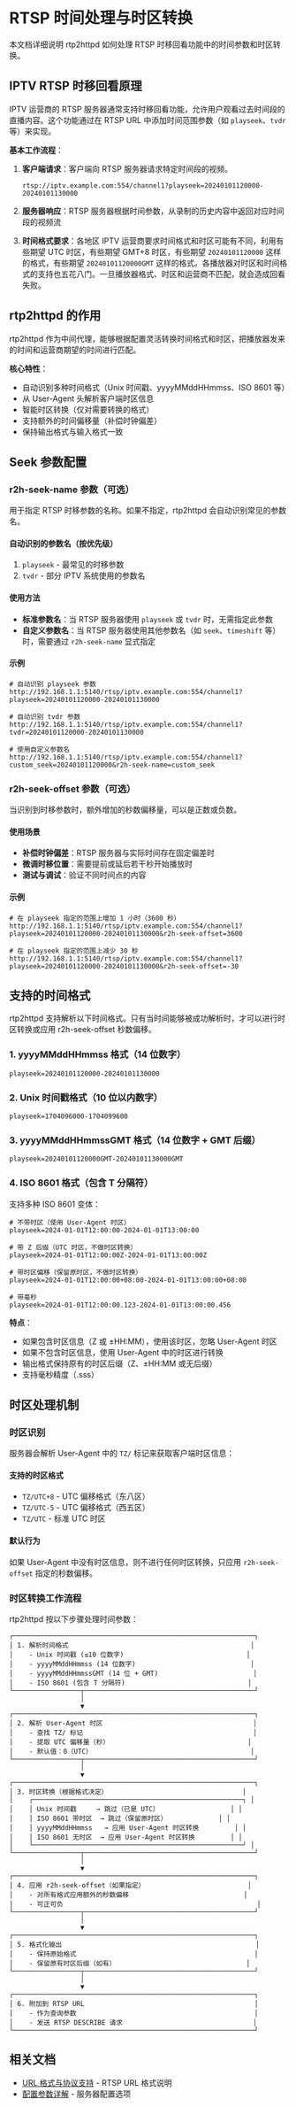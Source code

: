 # RTSP 时间处理与时区转换

本文档详细说明 rtp2httpd 如何处理 RTSP 时移回看功能中的时间参数和时区转换。

## IPTV RTSP 时移回看原理

IPTV 运营商的 RTSP 服务器通常支持时移回看功能，允许用户观看过去时间段的直播内容。这个功能通过在 RTSP URL 中添加时间范围参数（如 `playseek`、`tvdr` 等）来实现。

**基本工作流程**：

1. **客户端请求**：客户端向 RTSP 服务器请求特定时间段的视频。

   ```
   rtsp://iptv.example.com:554/channel1?playseek=20240101120000-20240101130000
   ```

2. **服务器响应**：RTSP 服务器根据时间参数，从录制的历史内容中返回对应时间段的视频流

3. **时间格式要求**：各地区 IPTV 运营商要求时间格式和时区可能有不同，利用有些期望 UTC 时区，有些期望 GMT+8 时区，有些期望 `20240101120000` 这样的格式，有些期望 `20240101120000GMT` 这样的格式。各播放器对时区和时间格式的支持也五花八门。一旦播放器格式、时区和运营商不匹配，就会造成回看失败。

## rtp2httpd 的作用

rtp2httpd 作为中间代理，能够根据配置灵活转换时间格式和时区，把播放器发来的时间和运营商期望的时间进行匹配。

**核心特性**：

- 自动识别多种时间格式（Unix 时间戳、yyyyMMddHHmmss、ISO 8601 等）
- 从 User-Agent 头解析客户端时区信息
- 智能时区转换（仅对需要转换的格式）
- 支持额外的时间偏移量（补偿时钟偏差）
- 保持输出格式与输入格式一致

## Seek 参数配置

### r2h-seek-name 参数（可选）

用于指定 RTSP 时移参数的名称。如果不指定，rtp2httpd 会自动识别常见的参数名。

#### 自动识别的参数名（按优先级）

1. `playseek` - 最常见的时移参数
2. `tvdr` - 部分 IPTV 系统使用的参数名

#### 使用方法

- **标准参数名**：当 RTSP 服务器使用 `playseek` 或 `tvdr` 时，无需指定此参数
- **自定义参数名**：当 RTSP 服务器使用其他参数名（如 `seek`、`timeshift` 等）时，需要通过 `r2h-seek-name` 显式指定

#### 示例

```url
# 自动识别 playseek 参数
http://192.168.1.1:5140/rtsp/iptv.example.com:554/channel1?playseek=20240101120000-20240101130000

# 自动识别 tvdr 参数
http://192.168.1.1:5140/rtsp/iptv.example.com:554/channel1?tvdr=20240101120000-20240101130000

# 使用自定义参数名
http://192.168.1.1:5140/rtsp/iptv.example.com:554/channel1?custom_seek=20240101120000&r2h-seek-name=custom_seek
```

### r2h-seek-offset 参数（可选）

当识别到时移参数时，额外增加的秒数偏移量，可以是正数或负数。

#### 使用场景

- **补偿时钟偏差**：RTSP 服务器与实际时间存在固定偏差时
- **微调时移位置**：需要提前或延后若干秒开始播放时
- **测试与调试**：验证不同时间点的内容

#### 示例

```url
# 在 playseek 指定的范围上增加 1 小时（3600 秒）
http://192.168.1.1:5140/rtsp/iptv.example.com:554/channel1?playseek=20240101120000-20240101130000&r2h-seek-offset=3600

# 在 playseek 指定的范围上减少 30 秒
http://192.168.1.1:5140/rtsp/iptv.example.com:554/channel1?playseek=20240101120000-20240101130000&r2h-seek-offset=-30
```

## 支持的时间格式

rtp2httpd 支持解析以下时间格式。只有当时间能够被成功解析时，才可以进行时区转换或应用 r2h-seek-offset 秒数偏移。

### 1. yyyyMMddHHmmss 格式（14 位数字）

```
playseek=20240101120000-20240101130000
```

### 2. Unix 时间戳格式（10 位以内数字）

```
playseek=1704096000-1704099600
```

### 3. yyyyMMddHHmmssGMT 格式（14 位数字 + GMT 后缀）

```
playseek=20240101120000GMT-20240101130000GMT
```

### 4. ISO 8601 格式（包含 T 分隔符）

支持多种 ISO 8601 变体：

```
# 不带时区（使用 User-Agent 时区）
playseek=2024-01-01T12:00:00-2024-01-01T13:00:00

# 带 Z 后缀（UTC 时区，不做时区转换）
playseek=2024-01-01T12:00:00Z-2024-01-01T13:00:00Z

# 带时区偏移（保留原时区，不做时区转换）
playseek=2024-01-01T12:00:00+08:00-2024-01-01T13:00:00+08:00

# 带毫秒
playseek=2024-01-01T12:00:00.123-2024-01-01T13:00:00.456
```

**特点**：

- 如果包含时区信息（Z 或 ±HH:MM），使用该时区，忽略 User-Agent 时区
- 如果不包含时区信息，使用 User-Agent 中的时区进行转换
- 输出格式保持原有的时区后缀（Z、±HH:MM 或无后缀）
- 支持毫秒精度（.sss）

## 时区处理机制

### 时区识别

服务器会解析 User-Agent 中的 `TZ/` 标记来获取客户端时区信息：

#### 支持的时区格式

- `TZ/UTC+8` - UTC 偏移格式（东八区）
- `TZ/UTC-5` - UTC 偏移格式（西五区）
- `TZ/UTC` - 标准 UTC 时区

#### 默认行为

如果 User-Agent 中没有时区信息，则不进行任何时区转换，只应用 `r2h-seek-offset` 指定的秒数偏移。

### 时区转换工作流程

rtp2httpd 按以下步骤处理时间参数：

```
┌─────────────────────────────────────────────────────────────┐
│ 1. 解析时间格式                                              │
│    - Unix 时间戳 (≤10 位数字)                               │
│    - yyyyMMddHHmmss (14 位数字)                             │
│    - yyyyMMddHHmmssGMT (14 位 + GMT)                        │
│    - ISO 8601 (包含 T 分隔符)                               │
└─────────────────┬───────────────────────────────────────────┘
                  │
                  ▼
┌─────────────────────────────────────────────────────────────┐
│ 2. 解析 User-Agent 时区                                      │
│    - 查找 TZ/ 标记                                           │
│    - 提取 UTC 偏移量（秒）                                   │
│    - 默认值：0（UTC）                                        │
└─────────────────┬───────────────────────────────────────────┘
                  │
                  ▼
┌─────────────────────────────────────────────────────────────┐
│ 3. 时区转换（根据格式决定）                                  │
│    ┌─────────────────────────────────────────────────────┐ │
│    │ Unix 时间戳     → 跳过（已是 UTC）                  │ │
│    │ ISO 8601 带时区  → 跳过（保留原时区）             │ │
│    │ yyyyMMddHHmmss   → 应用 User-Agent 时区转换         │ │
│    │ ISO 8601 无时区  → 应用 User-Agent 时区转换         │ │
│    └─────────────────────────────────────────────────────┘ │
└─────────────────┬───────────────────────────────────────────┘
                  │
                  ▼
┌─────────────────────────────────────────────────────────────┐
│ 4. 应用 r2h-seek-offset（如果指定）                          │
│    - 对所有格式应用额外的秒数偏移                             │
│    - 可正可负                                                 │
└─────────────────┬───────────────────────────────────────────┘
                  │
                  ▼
┌─────────────────────────────────────────────────────────────┐
│ 5. 格式化输出                                                 │
│    - 保持原始格式                                             │
│    - 保留原有时区后缀（如有）                                 │
└─────────────────┬───────────────────────────────────────────┘
                  │
                  ▼
┌─────────────────────────────────────────────────────────────┐
│ 6. 附加到 RTSP URL                                           │
│    - 作为查询参数                                             │
│    - 发送 RTSP DESCRIBE 请求                                 │
└─────────────────────────────────────────────────────────────┘
```

## 相关文档

- [URL 格式与协议支持](url-formats.md) - RTSP URL 格式说明
- [配置参数详解](configuration.md) - 服务器配置选项
